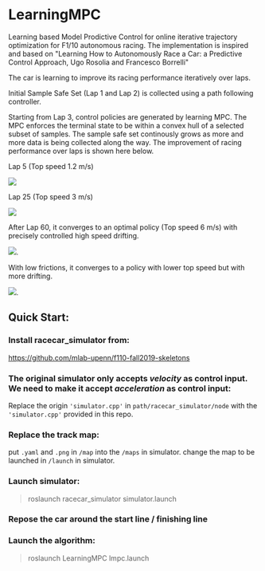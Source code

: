 # LearningMPC
Learning based Model Prodictive Control for online iterative trajectory optimization for F1/10 autonomous racing. The implementation is inspired and based on "Learning How to Autonomously Race a Car:
a Predictive Control Approach, Ugo Rosolia and Francesco Borrelli" 

The car is learning to improve its racing performance iteratively over laps.

Initial Sample Safe Set (Lap 1 and Lap 2) is collected using a path following controller.

Starting from Lap 3, control policies are generated by learning MPC. The MPC enforces the terminal state to be within a convex hull of a selected subset of samples. The sample safe set continously grows as more and more data is being collected along the way. The improvement of racing performance over laps is shown here below.

Lap 5 (Top speed 1.2 m/s)

![](media/lap5.gif)

Lap 25 (Top speed 3 m/s)

![](media/lap25.gif)

After Lap 60, it converges to an optimal policy (Top speed 6 m/s) with precisely controlled high speed drifting.

![](media/lap60_converged_drifting.gif).

With low frictions, it converges to a policy with lower top speed but with more drifting.

![](media/drifting_low_friction.gif).

## Quick Start:

### Install racecar_simulator from:
https://github.com/mlab-upenn/f110-fall2019-skeletons

### The original simulator only accepts *velocity* as control input. We need to make it accept *acceleration* as control input:
Replace the origin `'simulator.cpp'` in `path/racecar_simulator/node` with the `'simulator.cpp'` provided in this repo.

### Replace the track map:
put `.yaml` and `.png` in `/map` into the `/maps` in simulator.
change the map to be launched in `/launch` in simulator.

### Launch simulator:
>roslaunch racecar_simulator simulator.launch

### Repose the car around the start line / finishing line

### Launch the algorithm:
>roslaunch LearningMPC lmpc.launch



